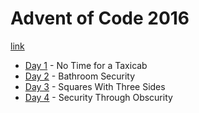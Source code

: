 # Advent of Code 2016

[link](https://adventofcode.com/2016)

- [Day 1](./01/README-01.md) - No Time for a Taxicab
- [Day 2](./02/README-02.md) - Bathroom Security
- [Day 3](./03/README-03.md) - Squares With Three Sides
- [Day 4](./04/README-04.md) - Security Through Obscurity
